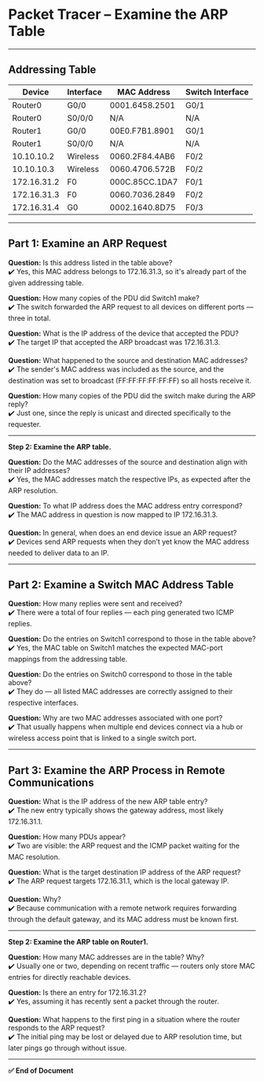 # Packet Tracer – Examine the ARP Table

---

## Addressing Table

| Device        | Interface | MAC Address      | Switch Interface |
|---------------|-----------|------------------|------------------|
| Router0       | G0/0      | 0001.6458.2501   | G0/1             |
| Router0       | S0/0/0    | N/A              | N/A              |
| Router1       | G0/0      | 00E0.F7B1.8901   | G0/1             |
| Router1       | S0/0/0    | N/A              | N/A              |
| 10.10.10.2    | Wireless  | 0060.2F84.4AB6   | F0/2             |
| 10.10.10.3    | Wireless  | 0060.4706.572B   | F0/2             |
| 172.16.31.2   | F0        | 000C.85CC.1DA7   | F0/1             |
| 172.16.31.3   | F0        | 0060.7036.2849   | F0/2             |
| 172.16.31.4   | G0        | 0002.1640.8D75   | F0/3             |

---

## Part 1: Examine an ARP Request

**Question:** Is this address listed in the table above?  
✔️ Yes, this MAC address belongs to 172.16.31.3, so it's already part of the given addressing table.

**Question:** How many copies of the PDU did Switch1 make?  
✔️ The switch forwarded the ARP request to all devices on different ports — three in total.

**Question:** What is the IP address of the device that accepted the PDU?  
✔️ The target IP that accepted the ARP broadcast was 172.16.31.3.

**Question:** What happened to the source and destination MAC addresses?  
✔️ The sender's MAC address was included as the source, and the destination was set to broadcast (FF:FF:FF:FF:FF:FF) so all hosts receive it.

**Question:** How many copies of the PDU did the switch make during the ARP reply?  
✔️ Just one, since the reply is unicast and directed specifically to the requester.

---

**Step 2: Examine the ARP table.**

**Question:** Do the MAC addresses of the source and destination align with their IP addresses?  
✔️ Yes, the MAC addresses match the respective IPs, as expected after the ARP resolution.

**Question:** To what IP address does the MAC address entry correspond?  
✔️ The MAC address in question is now mapped to IP 172.16.31.3.

**Question:** In general, when does an end device issue an ARP request?  
✔️ Devices send ARP requests when they don’t yet know the MAC address needed to deliver data to an IP.

---

## Part 2: Examine a Switch MAC Address Table

**Question:** How many replies were sent and received?  
✔️ There were a total of four replies — each ping generated two ICMP replies.

**Question:** Do the entries on Switch1 correspond to those in the table above?  
✔️ Yes, the MAC table on Switch1 matches the expected MAC-port mappings from the addressing table.

**Question:** Do the entries on Switch0 correspond to those in the table above?  
✔️ They do — all listed MAC addresses are correctly assigned to their respective interfaces.

**Question:** Why are two MAC addresses associated with one port?  
✔️ That usually happens when multiple end devices connect via a hub or wireless access point that is linked to a single switch port.

---

## Part 3: Examine the ARP Process in Remote Communications

**Question:** What is the IP address of the new ARP table entry?  
✔️ The new entry typically shows the gateway address, most likely 172.16.31.1.

**Question:** How many PDUs appear?  
✔️ Two are visible: the ARP request and the ICMP packet waiting for the MAC resolution.

**Question:** What is the target destination IP address of the ARP request?  
✔️ The ARP request targets 172.16.31.1, which is the local gateway IP.

**Question:** Why?  
✔️ Because communication with a remote network requires forwarding through the default gateway, and its MAC address must be known first.

---

**Step 2: Examine the ARP table on Router1.**

**Question:** How many MAC addresses are in the table? Why?  
✔️ Usually one or two, depending on recent traffic — routers only store MAC entries for directly reachable devices.

**Question:** Is there an entry for 172.16.31.2?  
✔️ Yes, assuming it has recently sent a packet through the router.

**Question:** What happens to the first ping in a situation where the router responds to the ARP request?  
✔️ The initial ping may be lost or delayed due to ARP resolution time, but later pings go through without issue.

---

**✅ End of Document**
